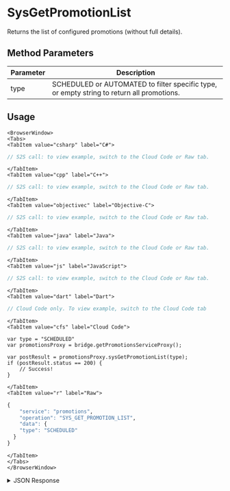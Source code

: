 # SysGetPromotionList

Returns the list of configured promotions (without full details).

<PartialServop service_name="promotions" operation_name="SYS_GET_PROMOTION_LIST" />

## Method Parameters
Parameter | Description
--------- | -----------
type | SCHEDULED or AUTOMATED to filter specific type, or empty string to return all promotions.

## Usage

```mdx-code-block
<BrowserWindow>
<Tabs>
<TabItem value="csharp" label="C#">
```

```csharp
// S2S call: to view example, switch to the Cloud Code or Raw tab.
```

```mdx-code-block
</TabItem>
<TabItem value="cpp" label="C++">
```

```cpp
// S2S call: to view example, switch to the Cloud Code or Raw tab.
```

```mdx-code-block
</TabItem>
<TabItem value="objectivec" label="Objective-C">
```

```objectivec
// S2S call: to view example, switch to the Cloud Code or Raw tab.
```

```mdx-code-block
</TabItem>
<TabItem value="java" label="Java">
```

```java
// S2S call: to view example, switch to the Cloud Code or Raw tab.
```

```mdx-code-block
</TabItem>
<TabItem value="js" label="JavaScript">
```

```javascript
// S2S call: to view example, switch to the Cloud Code or Raw tab.
```

```mdx-code-block
</TabItem>
<TabItem value="dart" label="Dart">
```

```dart
// Cloud Code only. To view example, switch to the Cloud Code tab
```

```mdx-code-block
</TabItem>
<TabItem value="cfs" label="Cloud Code">
```

```cfscript
var type = "SCHEDULED"
var promotionsProxy = bridge.getPromotionsServiceProxy();

var postResult = promotionsProxy.sysGetPromotionList(type);
if (postResult.status == 200) {
    // Success!
}
```

```mdx-code-block
</TabItem>
<TabItem value="r" label="Raw">
```

```r
{
	"service": "promotions",
	"operation": "SYS_GET_PROMOTION_LIST",
	"data": {
    "type": "SCHEDULED"
  }
}
```

```mdx-code-block
</TabItem>
</Tabs>
</BrowserWindow>
```

<details>
<summary>JSON Response</summary>

```json
{
  "data": {
    "promotions": [
      {
        "promotionId": 1,
        "type": "SCHEDULED",
        "name": "Independence Day Sale",
        "enabled": false,
        "segments": [],
        "startAt": 1593781259911,
        "endAt": 1594126859911,
        "createdAt": 1592543345470,
        "updatedAt": 1592543345470,
        "version": 1
      },
      {
        "promotionId": 2,
        "type": "SCHEDULED",
        "name": "Good Friday Day Sale",
        "enabled": false,
        "segments": [],
        "startAt": 1593781259911,
        "endAt": 1594126859911,
        "createdAt": 1592572610332,
        "updatedAt": 1592572610332,
        "version": 1
      }
    ]
  },
  "status": 200
}
```
</details>


